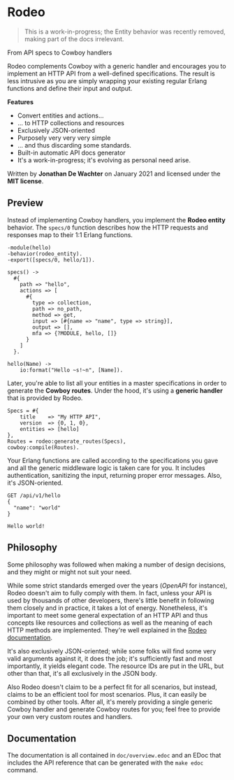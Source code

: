 # Rodeo

> This is a work-in-progress; the Entity behavior was recently removed, making
part of the docs irrelevant.

From API specs to Cowboy handlers

Rodeo complements Cowboy with a generic handler and encourages you to implement
an HTTP API from a well-defined specifications. The result is less intrusive
as you are simply wrapping your existing regular Erlang functions and define
their input and output.

**Features**

- Convert entities and actions...
- ... to HTTP collections and resources
- Exclusively JSON-oriented
- Purposely very very very simple
- ... and thus discarding some standards.
- Built-in automatic API docs generator
- It's a work-in-progress; it's evolving as personal need arise.

Written by **Jonathan De Wachter** on January 2021 and licensed under the
**MIT license**.

## Preview

Instead of implementing Cowboy handlers, you implement the **Rodeo entity**
behavior. The `specs/0` function describes how the HTTP requests and responses
map to their 1:1 Erlang functions.

```
-module(hello)
-behavior(rodeo_entity).
-export([specs/0, hello/1]).

specs() ->
  #{
    path => "hello",
    actions => [
      #{
        type => collection,
        path => no_path,
        method => get,
        input => [#{name => "name", type => string}],
        output => [],
        mfa => {?MODULE, hello, []}
      }
    ]
  }.

hello(Name) ->
    io:format("Hello ~s!~n", [Name]).
```

Later, you're able to list all your entities in a master specifications in
order to generate the **Cowboy routes**. Under the hood, it's using a **generic
handler** that is provided by Rodeo.

```
Specs = #{
    title    => "My HTTP API",
    version  => {0, 1, 0},
    entities => [hello]
},
Routes = rodeo:generate_routes(Specs),
cowboy:compile(Routes).
```

Your Erlang functions are called according to the specifications you gave and
all the generic middleware logic is taken care for you. It includes
authentication, sanitizing the input, returning proper error messages. Also,
it's JSON-oriented.

```
GET /api/v1/hello
{
  "name": "world"
}
```
```
Hello world!
```

## Philosophy

Some philosophy was followed when making a number of design decisions, and they
might or might not suit your need.

While some strict standards emerged over the years (*OpenAPI* for instance),
Rodeo doesn't aim to fully comply with them. In fact, unless your API is used
by thousands of other developers, there's little benefit in following them
closely and in practice, it takes a lot of energy. Nonetheless, it's important
to meet some general expectation of an HTTP API and thus concepts like
resources and collections as well as the meaning of each HTTP methods are
implemented. They're well explained in the [Rodeo documentation](/doc/overview.edoc).

It's also exclusively JSON-oriented; while some folks will find some very
valid arguments against it, it does the job; it's sufficiently fast and most
importantly, it yields elegant code. The resource IDs are put in the URL, but
other than that, it's all exclusively in the JSON body.

Also Rodeo doesn't claim to be a perfect fit for all scenarios, but instead,
claims to be an efficient tool for most scenarios. Plus, it can easily be
combined by other tools. After all, it's merely providing a single generic
Cowboy handler and generate Cowboy routes for you; feel free to provide your
own very custom routes and handlers.

## Documentation

The documentation is all contained in `doc/overview.edoc` and an EDoc that
includes the API reference that can be generated with the `make edoc` command.